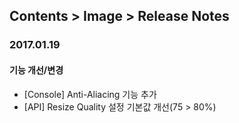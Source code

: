 ## Contents > Image > Release Notes

### 2017.01.19
#### 기능 개선/변경
* [Console] Anti-Aliacing 기능 추가
* [API] Resize Quality 설정 기본값 개선(75 > 80%)
